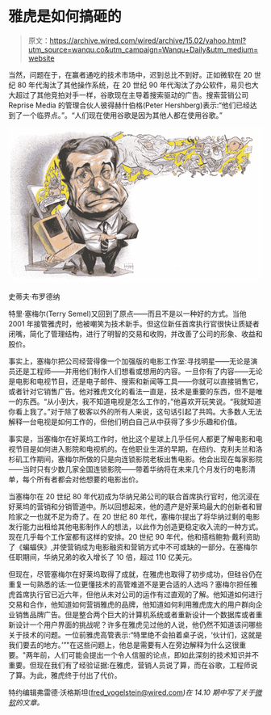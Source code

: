 # 雅虎是如何搞砸的

> 原文：<https://archive.wired.com/wired/archive/15.02/yahoo.html?utm_source=wanqu.co&utm_campaign=Wanqu+Daily&utm_medium=website>

当然，问题在于，在赢者通吃的技术市场中，迟到总比不到好。正如微软在 20 世纪 80 年代淘汰了其他操作系统，在 20 世纪 90 年代淘汰了办公软件，易贝也大大超过了其他竞拍对手一样，谷歌现在主导着搜索驱动的广告。搜索营销公司 Reprise Media 的管理合伙人彼得赫什伯格(Peter Hershberg)表示:“他们已经达到了一个临界点。”。“人们现在使用谷歌是因为其他人都在使用谷歌。”

![](img/771da7b7d8abbd00de69923d82d52136.png)

史蒂夫·布罗德纳

特里·塞梅尔(Terry Semel)又回到了原点——而且不是以一种好的方式。当他 2001 年接管雅虎时，他被嘲笑为技术新手。但这位新任首席执行官很快让质疑者闭嘴，简化了管理结构，进行了明智的交易和收购，并改善了公司的形象、收益和股价。

事实上，塞梅尔把公司经营得像一个加强版的电影工作室:寻找明星——无论是演员还是工程师——并用他们制作人们想看或想用的内容。一旦你有了内容——无论是电影和电视节目，还是电子邮件、搜索和新闻等工具——你就可以直接销售它，或者针对它销售广告。他对雅虎文化的看法一直是，技术是重要的东西，但不是唯一的东西。“从小到大，我不知道电视是怎么工作的，”他喜欢开玩笑说。“我就知道你看上我了。”对于除了极客以外的所有人来说，这句话引起了共鸣。大多数人无法解释一台电视是如何工作的，但他们明白自己从中获得了多少乐趣和价值。

事实是，当塞梅尔在好莱坞工作时，他比这个星球上几乎任何人都更了解电影和电视节目是如何进入影院和电视机的。在他职业生涯的早期，在纽约、克利夫兰和洛杉矶工作期间，塞梅尔所做的只是向连锁影院老板出售电影。他会出现在每家影院——当时只有少数几家全国连锁影院——带着华纳将在未来几个月发行的电影清单，每个所有者都会对他想要的电影出价。

当塞梅尔在 20 世纪 80 年代初成为华纳兄弟公司的联合首席执行官时，他沉浸在好莱坞的营销和分销管道中。所以回想起来，他的遗产是好莱坞最大的创新者和冒险家之一也就不足为奇了。在 20 世纪 80 年代，塞梅尔提出了将华纳过剩的电影发行能力出租给其他电影制作人的想法，以此作为创造更稳定收入流的一种方式。现在几乎每个工作室都有这样的安排。20 世纪 90 年代，他和搭档鲍勃·戴利资助了《蝙蝠侠》,并使营销成为电影融资和营销方式中不可或缺的一部分。在塞梅尔任职期间，华纳兄弟的收入增长了 10 倍，超过 110 亿美元。

但现在，尽管塞梅尔在好莱坞取得了成就，在雅虎也取得了初步成功，但硅谷仍在重复一句熟悉的话:一位更懂技术的高管难道不是更合适的人选吗？塞梅尔担任雅虎首席执行官已近六年，但他从未对公司的运作有过直观的了解。他知道如何进行交易和合作，他知道如何营销雅虎的品牌，他知道如何利用雅虎庞大的用户群向企业销售品牌广告。但是整合两个巨大的计算机系统或者重新设计一个数据库或者重新设计一个用户界面的挑战呢？许多在雅虎见过他的人说，他仍然不知道该问哪些关于技术的问题。一位前雅虎高管表示:“特里绝不会拍着桌子说，‘伙计们，这就是我们要去的地方。’”"在这些问题上，他总是需要有人在旁边解释为什么这很重要。"两年前，人们可能会提出一个令人信服的论点，即如此深刻的技术知识并不重要。但现在我们有了经验证据:在雅虎，营销人员说了算，而在谷歌，工程师说了算。为此，雅虎终于付出了代价。

特约编辑弗雷德·沃格斯坦([fred_vogelstein@wired.com](mailto:fred_vogelstein@wired.com)*)在 14.10 期中写了关于[微软](https://www.wired.com/wired/archive/14.10/microsoft_pr.html)的文章。*